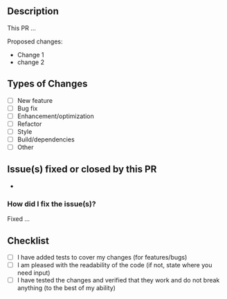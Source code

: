 ## Description

This PR ...

Proposed changes: 
- Change 1
- change 2

## Types of Changes
- [ ] New feature
- [ ] Bug fix
- [ ] Enhancement/optimization
- [ ] Refactor
- [ ] Style
- [ ] Build/dependencies
- [ ] Other

## Issue(s) fixed or closed by this PR
- 

### How did I fix the issue(s)?

Fixed ...

## Checklist

- [ ] I have added tests to cover my changes (for features/bugs)
- [ ] I am pleased with the readability of the code (if not, state where you need input)
- [ ] I have tested the changes and verified that they work and do not break anything (to the best of my ability)
